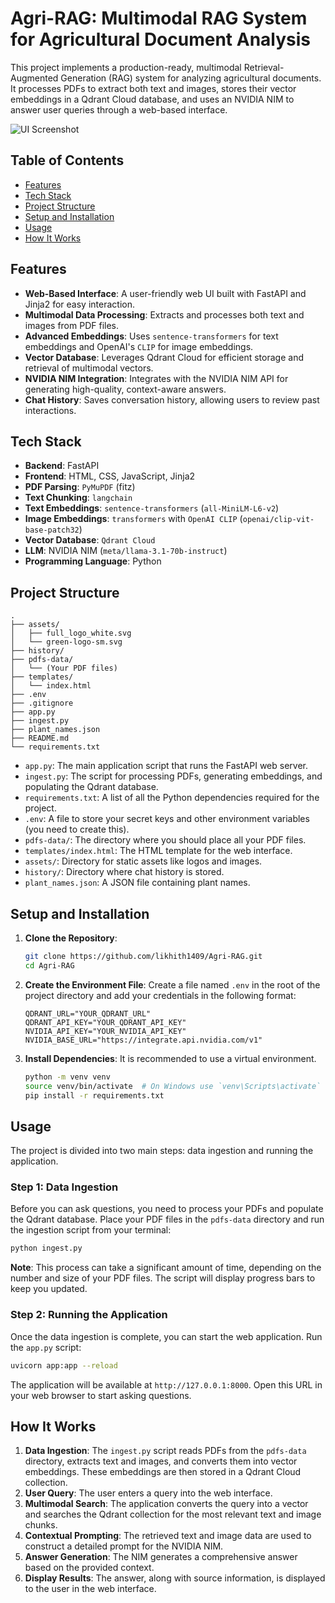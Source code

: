 # Agri-RAG: Multimodal RAG System for Agricultural Document Analysis

This project implements a production-ready, multimodal Retrieval-Augmented Generation (RAG) system for analyzing agricultural documents. It processes PDFs to extract both text and images, stores their vector embeddings in a Qdrant Cloud database, and uses an NVIDIA NIM to answer user queries through a web-based interface.

![UI Screenshot](https://raw.githubusercontent.com/likhith1409/Agri-RAG/main/assets/UI.png)

## Table of Contents

- [Features](#features)
- [Tech Stack](#tech-stack)
- [Project Structure](#project-structure)
- [Setup and Installation](#setup-and-installation)
- [Usage](#usage)
- [How It Works](#how-it-works)

## Features

-   **Web-Based Interface**: A user-friendly web UI built with FastAPI and Jinja2 for easy interaction.
-   **Multimodal Data Processing**: Extracts and processes both text and images from PDF files.
-   **Advanced Embeddings**: Uses `sentence-transformers` for text embeddings and OpenAI's `CLIP` for image embeddings.
-   **Vector Database**: Leverages Qdrant Cloud for efficient storage and retrieval of multimodal vectors.
-   **NVIDIA NIM Integration**: Integrates with the NVIDIA NIM API for generating high-quality, context-aware answers.
-   **Chat History**: Saves conversation history, allowing users to review past interactions.

## Tech Stack

-   **Backend**: FastAPI
-   **Frontend**: HTML, CSS, JavaScript, Jinja2
-   **PDF Parsing**: `PyMuPDF` (fitz)
-   **Text Chunking**: `langchain`
-   **Text Embeddings**: `sentence-transformers` (`all-MiniLM-L6-v2`)
-   **Image Embeddings**: `transformers` with `OpenAI CLIP` (`openai/clip-vit-base-patch32`)
-   **Vector Database**: `Qdrant Cloud`
-   **LLM**: NVIDIA NIM (`meta/llama-3.1-70b-instruct`)
-   **Programming Language**: Python

## Project Structure

```
.
├── assets/
│   ├── full_logo_white.svg
│   └── green-logo-sm.svg
├── history/
├── pdfs-data/
│   └── (Your PDF files)
├── templates/
│   └── index.html
├── .env
├── .gitignore
├── app.py
├── ingest.py
├── plant_names.json
├── README.md
└── requirements.txt
```

-   `app.py`: The main application script that runs the FastAPI web server.
-   `ingest.py`: The script for processing PDFs, generating embeddings, and populating the Qdrant database.
-   `requirements.txt`: A list of all the Python dependencies required for the project.
-   `.env`: A file to store your secret keys and other environment variables (you need to create this).
-   `pdfs-data/`: The directory where you should place all your PDF files.
-   `templates/index.html`: The HTML template for the web interface.
-   `assets/`: Directory for static assets like logos and images.
-   `history/`: Directory where chat history is stored.
-   `plant_names.json`: A JSON file containing plant names.

## Setup and Installation

1.  **Clone the Repository**:
    ```bash
    git clone https://github.com/likhith1409/Agri-RAG.git
    cd Agri-RAG
    ```

2.  **Create the Environment File**:
    Create a file named `.env` in the root of the project directory and add your credentials in the following format:

    ```
    QDRANT_URL="YOUR_QDRANT_URL"
    QDRANT_API_KEY="YOUR_QDRANT_API_KEY"
    NVIDIA_API_KEY="YOUR_NVIDIA_API_KEY"
    NVIDIA_BASE_URL="https://integrate.api.nvidia.com/v1"
    ```

3.  **Install Dependencies**:
    It is recommended to use a virtual environment.
    ```bash
    python -m venv venv
    source venv/bin/activate  # On Windows use `venv\Scripts\activate`
    pip install -r requirements.txt
    ```

## Usage

The project is divided into two main steps: data ingestion and running the application.

### Step 1: Data Ingestion

Before you can ask questions, you need to process your PDFs and populate the Qdrant database. Place your PDF files in the `pdfs-data` directory and run the ingestion script from your terminal:

```bash
python ingest.py
```

**Note**: This process can take a significant amount of time, depending on the number and size of your PDF files. The script will display progress bars to keep you updated.

### Step 2: Running the Application

Once the data ingestion is complete, you can start the web application. Run the `app.py` script:

```bash
uvicorn app:app --reload
```

The application will be available at `http://127.0.0.1:8000`. Open this URL in your web browser to start asking questions.

## How It Works

1.  **Data Ingestion**: The `ingest.py` script reads PDFs from the `pdfs-data` directory, extracts text and images, and converts them into vector embeddings. These embeddings are then stored in a Qdrant Cloud collection.
2.  **User Query**: The user enters a query into the web interface.
3.  **Multimodal Search**: The application converts the query into a vector and searches the Qdrant collection for the most relevant text and image chunks.
4.  **Contextual Prompting**: The retrieved text and image data are used to construct a detailed prompt for the NVIDIA NIM.
5.  **Answer Generation**: The NIM generates a comprehensive answer based on the provided context.
6.  **Display Results**: The answer, along with source information, is displayed to the user in the web interface.
